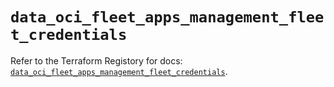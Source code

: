 # `data_oci_fleet_apps_management_fleet_credentials`

Refer to the Terraform Registory for docs: [`data_oci_fleet_apps_management_fleet_credentials`](https://registry.terraform.io/providers/oracle/oci/6.18.0/docs/data-sources/fleet_apps_management_fleet_credentials).
